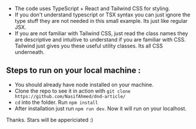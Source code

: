 

- The code uses TypeScript + React and Tailwind CSS for styling.
- If you don't understand typescript or TSX syntax you can just ignore the type stuff they are not needed in this small example. Its just like regular JSX.
- If you are not familiar with Tailwind CSS, just read the class names they are descriptive and intuitive to understand if you are familiar with CSS. Tailwind just gives you these useful utility classes. Its all CSS underneath.

## Steps to run on your local machine :
* You should already have node installed on your machine.
* Clone the repo to see it in action with ```git clone https://github.com/NasifAhmed/dnd-article/```
* `cd` into the folder. Run ```npm install```
* After installation just run ```npm run dev```. Now it will run on your localhost.

Thanks. Stars will be appericiated :)

